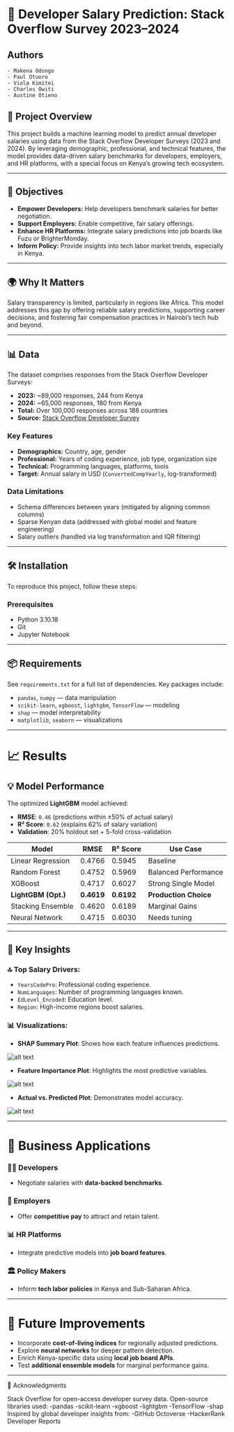 # 💼 Developer Salary Prediction: Stack Overflow Survey 2023–2024

## Authors
    - Makena Odongo
    - Paul Otuoro
    - Viola Kimitei
    - Charles Owiti
    - Austine Otieno

## 📖 Project Overview
This project builds a machine learning model to predict annual developer salaries using data from the Stack Overflow Developer Surveys (2023 and 2024). By leveraging demographic, professional, and technical features, the model provides data-driven salary benchmarks for developers, employers, and HR platforms, with a special focus on Kenya’s growing tech ecosystem.

---

## 🎯 Objectives

- **Empower Developers:** Help developers benchmark salaries for better negotiation.
- **Support Employers:** Enable competitive, fair salary offerings.
- **Enhance HR Platforms:** Integrate salary predictions into job boards like Fuzu or BrighterMonday.
- **Inform Policy:** Provide insights into tech labor market trends, especially in Kenya.

---

## 🌍 Why It Matters
Salary transparency is limited, particularly in regions like Africa. This model addresses this gap by offering reliable salary predictions, supporting career decisions, and fostering fair compensation practices in Nairobi’s tech hub and beyond.

---

## 📊 Data

The dataset comprises responses from the Stack Overflow Developer Surveys:

- **2023:** ~89,000 responses, 244 from Kenya  
- **2024:** ~65,000 responses, 180 from Kenya  
- **Total:** Over 100,000 responses across 188 countries  
- **Source:** [Stack Overflow Developer Survey](https://insights.stackoverflow.com/survey)

### Key Features

- **Demographics:** Country, age, gender  
- **Professional:** Years of coding experience, job type, organization size  
- **Technical:** Programming languages, platforms, tools  
- **Target:** Annual salary in USD (`ConvertedCompYearly`, log-transformed)

### Data Limitations

- Schema differences between years (mitigated by aligning common columns)
- Sparse Kenyan data (addressed with global model and feature engineering)
- Salary outliers (handled via log transformation and IQR filtering)

---

## 🛠️ Installation

To reproduce this project, follow these steps:

### Prerequisites

- Python 3.10.18  
- Git  
- Jupyter Notebook  

---

## 📦 Requirements

See `requirements.txt` for a full list of dependencies. Key packages include:

- `pandas`, `numpy` — data manipulation  
- `scikit-learn`, `xgboost`, `lightgbm`, `TensorFlow` — modeling  
- `shap` — model interpretability  
- `matplotlib`, `seaborn` — visualizations

---

# 📈 Results

## 💡 Model Performance

The optimized **LightGBM** model achieved:

- **RMSE**: `0.46` (predictions within ±50% of actual salary)
- **R² Score**: `0.62` (explains 62% of salary variation)
- **Validation**: 20% holdout set + 5-fold cross-validation

| Model               | RMSE   | R² Score | Use Case               |
|--------------------|--------|----------|------------------------|
| Linear Regression   | 0.4766 | 0.5945   | Baseline               |
| Random Forest       | 0.4752 | 0.5969   | Balanced Performance   |
| XGBoost             | 0.4717 | 0.6027   | Strong Single Model    |
| **LightGBM (Opt.)** | **0.4619** | **0.6192** | **Production Choice**   |
| Stacking Ensemble   | 0.4620 | 0.6189   | Marginal Gains         |
| Neural Network   | 0.4715   | 0.6030   | Needs tuning         |

---

## 🧠 Key Insights

### 🔝 Top Salary Drivers:
- `YearsCodePro`: Professional coding experience.
- `NumLanguages`: Number of programming languages known.
- `EdLevel_Encoded`: Education level.
- `Region`: High-income regions boost salaries.

### 📊 Visualizations:
- **SHAP Summary Plot**: Shows how each feature influences predictions.

![alt text](feature_importance.png)

- **Feature Importance Plot**: Highlights the most predictive variables.

![alt text](feature_importance1.png)

- **Actual vs. Predicted Plot**: Demonstrates model accuracy.

![alt text](actual_predicted.png)


---

# 💼 Business Applications

### 👩‍💻 Developers
- Negotiate salaries with **data-backed benchmarks**.

### 🏢 Employers
- Offer **competitive pay** to attract and retain talent.

### 📊 HR Platforms
- Integrate predictive models into **job board features**.

### 🏛️ Policy Makers
- Inform **tech labor policies** in Kenya and Sub-Saharan Africa.

---

# 🔮 Future Improvements

- Incorporate **cost-of-living indices** for regionally adjusted predictions.
- Explore **neural networks** for deeper pattern detection.
- Enrich Kenya-specific data using **local job board APIs**.
- Test **additional ensemble models** for marginal performance gains.

---
🙏 Acknowledgments

Stack Overflow for open-access developer survey data.
Open-source libraries used:
-pandas
-scikit-learn
-xgboost
-lightgbm
-TensorFlow
-shap
Inspired by global developer insights from:
-GitHub Octoverse
-HackerRank Developer Reports
